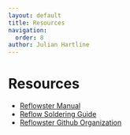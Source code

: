 ```yaml
---
layout: default
title: Resources
navigation:
  order: 8
author: Julian Hartline
---
```


Resources
======================

<ul>
<li><a href="reflowsterresources/manual.html">Reflowster Manual</a>
<li><a href="reflowsterresources/reflowsolderingguide.html">Reflow Soldering Guide</a>
<li><a href="https://github.com/Reflowster">Reflowster Github Organization</a>


